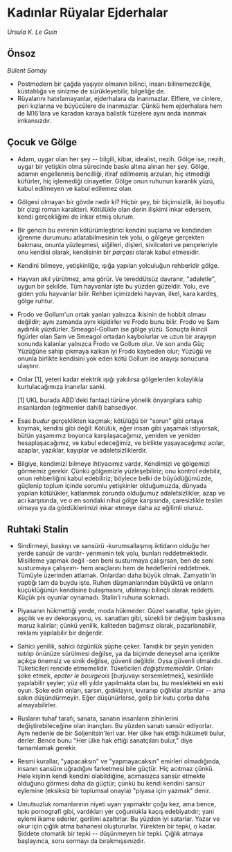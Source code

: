 # Kadınlar Rüyalar Ejderhalar

*Ursula K. Le Guin*

## Önsoz

*Bülent Somay*

* Postmodern bir çağda yaşıyor olmanın bilinci, insanı bilinemezciliğe,
  küstahlığa ve sinizme de sürükleyebilir, bilgeliğe de.
* Rüyalarını hatırlamayanlar, ejderhalara da inanmazlar. Elflere, ve cinlere,
  peri kızlarına ve büyücülere de inanmazlar. Çünkü hem ejderhalara hem de
  M16'lara ve karadan karaya balistik füzelere aynı anda inanmak imkansızdır.

## Çocuk ve Gölge

* Adam, uygar olan her şey -- bilgili, kibar, idealist, nezih. Gölge ise,
  nezih, uygar bir yetişkin olma sürecinde baskı altına alınan her şey. Gölge,
  adamın engellenmiş bencilliği, itiraf edilmemiş arzuları, hiç etmediği
  küfürler, hiç işlemediği cinayetler. Gölge onun ruhunun karanlık yüzü, kabul
  edilmeyen ve kabul edilemez olan.

* Gölgesi olmayan bir gövde nedir ki? Hiçbir şey, bir biçimsizlik, iki boyutlu
  bir çizgi roman karakteri. Kötülükle olan derin ilişkimi inkar edersem, kendi
  gerçekliğimi de inkar etmiş olurum.

* Bir gencin bu evrenin kötürümleştirici kendini suçlama ve kendinden iğrenme
  durumunu atlatabilmesinin tek yolu, o gölgeye gerçekten bakması, onunla
  yüzleşmesi, siğilleri, dişleri, sivilceleri ve pençeleriyle onu kendisi
  olarak, kendisinin bir *parçası* olarak kabul etmesidir.

* Kendini bilmeye, yetişkinliğe, ışığa yapılan yolculuğun rehberidir gölge.

* Hayvan akıl yürütmez, ama görür. Ve tereddütsüz davranır, "adaletle", uygun
  bir şekilde. Tüm hayvanlar işte bu yüzden güzeldir. Yolu, eve giden yolu
  hayvanlar bilir. Rehber içimizdeki hayvan, ilkel, kara kardeş, gölge ruhtur.

* Frodo ve Gollum'un ortak yanları yalnızca ikisinin de hobbit olması değildir;
  aynı zamanda aynı kişidirler ve Frodo bunu bilir. Frodo ve Sam aydınlık
  yüzdürler. Smeagol-Gollum ise gölge yüzü. Sonuçta ikincil figürler olan Sam
  ve Smeagol ortadan kaybolurlar ve uzun bir arayışın sonunda kalanlar yalnızca
  Frodo ve Gollum olur. Ve son anda Güç Yüzüğüne sahip çıkmaya kalkan iyi Frodo
  kaybeden olur; Yüzüğü ve onunla birlikte kendisini yok eden kötü Gollum ise
  arayışı sonucuna ulaştırır.

* Onlar [1], yeteri kadar elektrik ışığı yakılırsa gölgelerden kolaylıkla
  kurtulacağımıza inanırlar sanki.

  [1] UKL burada ABD'deki fantazi türüne yönelik önyargılara sahip insanlardan
  (eğitmenler dahil) bahsediyor.

* Esas *budur* gerçeklikten kaçmak; kötülüğü bir "sorun" gibi ortaya koymak,
  kendisi gibi değil: Kötülük, eğer insan gibi yaşamak istiyorsak, bütün
  yaşamımız boyunca karşılaşacağımız, yeniden ve yeniden hesaplaşacağımız, ve
  kabul edeceğimiz, ve birlikte yaşayacağımız acılar, azaplar, yazıklar,
  kayıplar ve adaletsizliklerdir.

* Bilgiye, kendimizi bilmeye ihtiyacımız vardır. Kendimizi ve gölgemizi
  görmemiz gerekir. Çünkü gölgemizle yüzleşebiliriz; onu kontrol edebilir, onun
  rehberliğini kabul edebiliriz; böylece belki de büyüdüğümüzde, güçlenip
  toplum içinde sorumlu yetişkinler olduğumuzda, dünyada yapılan kötülükler,
  katlanmak zorunda olduğumuz adaletsizlikler, azap ve acı karşısında, ve o en
  sondaki nihai gölge karşısında, çaresizlikle teslim olmaya ya da
  gördüklerimizi inkar etmeye daha az eğilimli oluruz.

## Ruhtaki Stalin

* Sindirmeyi, baskıyı ve sansürü -kurumsallaşmış iktidarın olduğu her yerde
  sansür de vardır- yenmenin tek yolu, bunları reddetmektedir. Misilleme yapmak
  değil -sen beni susturmaya çalışırsan, ben de seni susturmaya çalışırım- hem
  araçlarını hem de hedeflerini reddetmek. Tümüyle üzerinden atlamak. Onlardan
  daha büyük olmak. Zamyatin'in yaptığı tam da buydu işte. Ruhen düşmanlarından
  büyüktü ve onların küçüklüğünün kendisine bulaşmasını, ufalmayı bilinçli
  olarak reddetti. Küçük pis oyunlar oynamadı. Stalin'i ruhuna sokmadı.

* Piyasanın hükmettiği yerde, moda hükmeder. Güzel sanatlar, tıpkı giyim,
  aşçılık ve ev dekorasyonu, vs. sanatları gibi, sürekli bir değişim baskısına
  maruz kalırlar; çünkü yenilik, kaliteden bağımsız olarak, pazarlanabilir,
  reklamı yapılabilir bir değerdir.

* Sahici yenilik, sahici özgünlük şüphe çeker. Tanıdık bir şeyin yeniden
  ısıtılıp önünüze sürülmesi değilse, ya da biçimde deneysel ama içerikte
  açıkça önemsiz ve sinik değilse, güvenli değildir. Oysa güvenli olmalıdır.
  Tüketicileri rencide etmemelidir. Tüketicileri *değiştirmemelidir*. Onları
  şoke etmek, *epater le bourgeois* [burjuvayı sersemletmek], kesinlikle
  yapılabilir şeyler; yüz elli yıldır yapılmakta olan bu, bu meslekteki en eski
  oyun. Şoke edin onları, sarsın, gıdıklayın, kıvranıp çığlıklar atsınlar --
  ama sakın düşündürmeyin. Eğer düşünürlerse, gelip bir kutu çorba daha
  almayabilirler.

* Rusların tuhaf tarafı, sanata, sanatın insanların zihinlerini
  değiştirebileceğine olan inançları. Bu yüzden sanatı sansür ediyorlar. Aynı
  nedenle de bir Soljenitsin'leri var. Her ülke hak ettiği hükümeti bulur,
  derler. Bence bunu "Her ülke hak ettiği sanatçıları bulur," diye tamamlamak
  gerekir.

* Resmi kurallar, "yapacaksın" ve "yapmayacaksın" emirleri olmadığında, insanın
  sansüre uğradığını farketmesi bile güçtür. Hiç acıtmaz çünkü. Hele kişinin
  kendi kendini olabildiğine, acımasızca sansür etmekte olduğunu görmesi daha
  da güçtür; çünkü bu kendi kendini sansür eylemine (eksiksiz bir toplumsal
  onayla) "piyasa için yazmak" denir.

* Umutsuzluk romanlarının niyeti uyarı yapmaktır çoğu kez, ama bence, tıpkı
  pornografi gibi, vardıkları yer çoğunlukla kaçış edebiyatıdır; yani eylemi
  ikame ederler, gerilimi azaltırlar. Bu yüzden iyi satarlar. Yazar ve okur
  için çığlık atma bahanesi oluştururlar. Yürekten bir tepki, o kadar. Şiddete
  otomatik bir tepki -- düşünmeyen bir tepki. Çığlık atmaya başlayınca, soru
  sormayı da bırakmışsınızdır.
